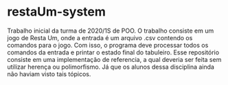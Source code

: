# restaUm-system
Trabalho inicial da turma de 2020/1S de POO.
O trabalho consiste em um jogo de Resta Um, onde a entrada é um arquivo .csv contendo os comandos para o jogo. Com isso,
o programa deve processar todos os comandos da entrada e printar o estado final do tabuleiro. Esse repositório consiste em
uma implementação de referencia, a qual deveria ser feita sem utilizar herença ou polimorfismo. Já que os alunos dessa disciplina
ainda não haviam visto tais tópicos.
